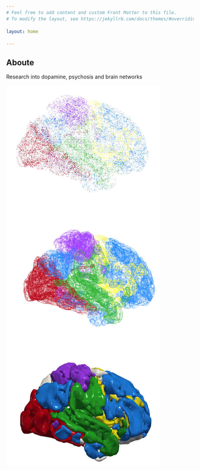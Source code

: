 ```yaml
---
# Feel free to add content and custom Front Matter to this file.
# To modify the layout, see https://jekyllrb.com/docs/themes/#overriding-theme-defaults

layout: home

---
```


<h2>Aboute</h2>

Research into dopamine, psychosis and brain networks

![image tooltip here](/images/sidebrains.jpg)